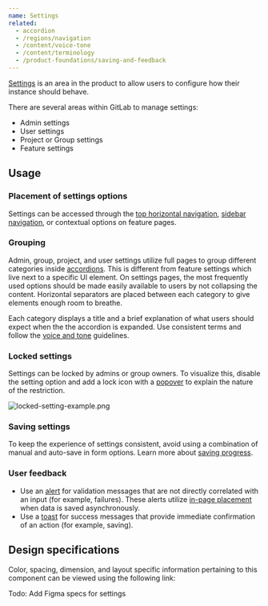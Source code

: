 ```yaml
---
name: Settings
related:
  - accordion
  - /regions/navigation
  - /content/voice-tone
  - /content/terminology
  - /product-foundations/saving-and-feedback
---
```


[Settings](/content/terminology#settings-%26-configuration) is an area in the product to allow users to configure how their instance should behave.

There are several areas within GitLab to manage settings:

* Admin settings
* User settings
* Project or Group settings
* Feature settings

## Usage

### Placement of settings options

Settings can be accessed through the [top horizontal navigation](/regions/navigation#global-navigation), [sidebar navigation](/regions/navigation#contextual-navigation), or contextual options on feature pages. 

### Grouping

Admin, group, project, and user settings utilize full pages to group different categories inside [accordions](/components/accordion). This is different from feature settings which live next to a specific UI element. On settings pages, the most frequently used options should be made easily available to users by not collapsing the content. Horizontal separators are placed between each category to give elements enough room to breathe.

Each category displays a title and a brief explanation of what users should expect when the the accordion is expanded. Use consistent terms and follow the [voice and tone](/content/voice-tone) guidelines. 

### Locked settings

Settings can be locked by admins or group owners. To visualize this, disable the setting option and add a lock icon with a [popover](/components/popover) to explain the nature of the restriction.

![locked-setting-example.png](/img/locked-setting-example.png)

### Saving settings

To keep the experience of settings consistent, avoid using a combination of manual and auto-save in form options. Learn more about [saving progress](/product-foundations/saving-and-feedback#saving-progress).

### User feedback

- Use an [alert](/components/alert) for validation messages that are not directly correlated with an input (for example, failures). These alerts utilize [in-page placement](/components/alert#in-page) when data is saved asynchronously.
- Use a [toast](/components/toast) for success messages that provide immediate confirmation of an action (for example, saving).
## Design specifications

Color, spacing, dimension, and layout specific information pertaining to this component can be viewed using the following link:

Todo: Add Figma specs for settings
